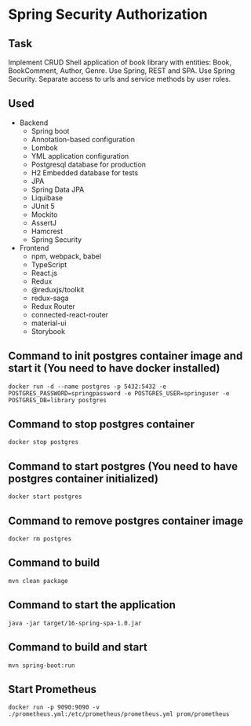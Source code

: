 # Spring Security Authorization

## Task
Implement CRUD Shell application of book library with entities: Book, BookComment, Author, Genre. 
Use Spring, REST and SPA. Use Spring Security. Separate access to urls and service methods by user roles. 

## Used
- Backend
    - Spring boot
    - Annotation-based configuration
    - Lombok
    - YML application configuration
    - Postgresql database for production
    - H2 Embedded database for tests
    - JPA
    - Spring Data JPA
    - Liquibase
    - JUnit 5
    - Mockito
    - AssertJ
    - Hamcrest
    - Spring Security
- Frontend
    - npm, webpack, babel
    - TypeScript
    - React.js
    - Redux
    - @reduxjs/toolkit
    - redux-saga
    - Redux Router
    - connected-react-router
    - material-ui
    - Storybook
    

## Command to init postgres container image and start it (You need to have docker installed)
`docker run -d --name postgres -p 5432:5432 -e POSTGRES_PASSWORD=springpassword -e POSTGRES_USER=springuser -e POSTGRES_DB=library postgres`

## Command to stop postgres container
`docker stop postgres`

## Command to start postgres (You need to have postgres container initialized)
`docker start postgres`

## Command to remove postgres container image
`docker rm postgres`

## Command to build
`mvn clean package`

## Command to start the application
`java -jar target/16-spring-spa-1.0.jar`

## Command to build and start
`mvn spring-boot:run`


## Start Prometheus
`docker run -p 9090:9090 -v ./prometheus.yml:/etc/prometheus/prometheus.yml prom/prometheus`